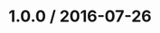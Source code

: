 <!--remark setext-->

<!--lint disable no-multiple-toplevel-headings-->

1.0.0 / 2016-07-26
==================
